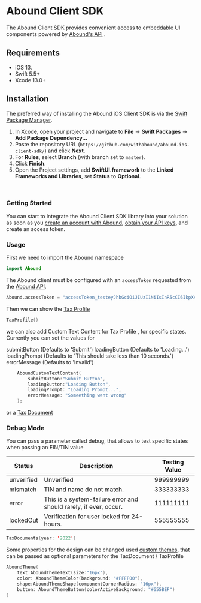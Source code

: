 
# Abound Client SDK

The Abound Client SDK provides convenient access to embeddable UI components powered by [Abound's API](https://docs.withabound.com/) .

## Requirements 

- iOS 13.
- Swift 5.5+
- Xcode 13.0+

## Installation

The preferred way of installing the Abound iOS Client SDK is via the [Swift Package Manager](https://swift.org/package-manager/).

1. In Xcode, open your project and navigate to **File** → **Swift Packages** → **Add Package Dependency...**
2. Paste the repository URL (`https://github.com/withabound/abound-ios-client-sdk/`) and click **Next**.
3. For **Rules**, select **Branch** (with branch set to `master`).
4. Click **Finish**.
5. Open the Project settings, add **SwiftUI.framework** to the **Linked Frameworks and Libraries**, set **Status** to **Optional**.

<br>

### Getting Started

You can start to integrate the Abound Client SDK library into your solution as soon as you [create an account with Abound][developer-dashboard-signup], [obtain your API keys][developer-dashboard-keys], and create an access token.

### Usage
First we need to import the Abound namespace
```swift
import Abound
```

The Abound client must be configured with an `accessToken` requested from the [Abound API](https://docs.withabound.com/reference/createaccesstoken).

```swift
Abound.accessToken = "accessToken_testeyJhbGciOiJIUzI1NiIsInR5cCI6IkpXVCJ9.eyJhcHBfaWQiOiJhcHBJZF90ZXN0NDhlN2VhYTMxNzVhNjYzNTRlMDA2MjY1NDJkMiIsImNyZWF0ZWRfdGltZXN0YW1wIjoxNjU1MDk2NDAwMDAwLCJlbnZpcm9ubWVudCI6Imh0dHBzOi8vc2FuZGJveC1hcGkud2l0aGFib3VuZC5jb20vdjIiLCJleHBpcmF0aW9uX3RpbWVzdGFtcCI6MzI1MDM3MDE2MDAwMDAsInN0YXR1cyI6IkFjdGl2ZSIsInVzZXJfaWQiOiJ1c2VySWRfdGVzdDI0YjA1ZDc2MWZmNThiNTkzMWJkMDc3NzhjNjdiNGU4MThlNCIsImlhdCI6MTY1NTEzMDMxM30.dOUIyxTRV0QDmrFiy-GoyhKc8qru3pymIcPS5cGTaNk"
```

Then we can show the [Tax Profile](https://docs.withabound.com/docs/adding-a-tax-profile-drop-in-to-your-app)

```swift
TaxProfile()
```

we can also add Custom Text Content for Tax Profile , for specific states.
Currently you can set the values for 

submitButton (Defaults to 'Submit')
loadingButton (Defaults to 'Loading...')
loadingPrompt (Defaults to 'This should take less than 10 seconds.')
errorMessage (Defaults to 'Invalid')

```swift
    AboundCustomTextContent(
        submitButton:"Submit Button",
        loadingButton:"Loading Button",
        loadingPrompt: "Loading Prompt...",
        errorMessage: "Someething went wrong"
    );
```

or a [Tax  Document](https://docs.withabound.com/docs/adding-a-tax-documents-drop-in-to-your-app)

### Debug Mode

You can pass a parameter called debug, that allows to test specific states when passing an EIN/TIN value

| Status     | Description                                                       | Testing Value |
|------------|-------------------------------------------------------------------|---------------|
| unverified | Unverified                                                        | 999999999     |
| mismatch   | TIN and name do not match.                                        | 333333333     |
| error      | This is a system-failure error and should rarely, if ever, occur. | 111111111     |
| lockedOut  | Verification for user locked for 24-hours.                        | 555555555     |

        

```swift
TaxDocuments(year: '2022')
```

Some properties for the design can be changed used [custom themes](https://docs.withabound.com/docs/custom-theming-for-drop-in-components), that can be passed as optional parameters for the TaxDocument / TaxProfile

```swift
AboundTheme(
    text:AboundThemeText(size:"16px"),
    color: AboundThemeColor(background: "#FFFF00"),
    shape:AboundThemeShape(componentCornerRadius: "16px"),
    button: AboundThemeButton(colorActiveBackground: "#655BEF")
)
```


[docs]: https://docs.withabound.com
[developer-dashboard]: https://dashboard.withabound.com
[developer-dashboard-keys]: https://dashboard.withabound.com/keys
[developer-dashboard-signup]: https://dashboard.withabound.com/signup
